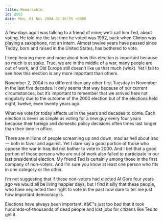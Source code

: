 ```yaml
---
title: Remarkable.
id: 2005
date: Mon, 01 Nov 2004 01:16:35 +0000
---
```


A few days ago I was talking to a friend of mine; we’ll call him Ted, about voting. He told me the last time he voted was 1992, back when Clinton was playing a saxophone, not an intern. Almost twelve years have passed since Teddy, born and raised in the United States, has bothered to vote.  

I keep hearing more and more about how this election is important because so much is at stake. True, we are in the middle of a war, many people are out of work, and Old Europe still doesn’t like us that much (*wink*). Yet I fail to see how this election is any more important than others.  

November 2, 2004 is no different than any other first Tuesday in November in the last five decades. It only seems that way because of our current circumstances, but it’s important to remember that we arrived here not singularly due to the outcome of the 2000 election but of the elections held eight, twelve, even twenty years ago.  

What we vote for today affects us in the years and decades to come. Each election is never as simple as voting for a new guy every four years because their foreign and domestic policy decisions often times last longer than their time in office.  

There are millions of people screaming up and down, mad as hell about Iraq — both in favor and against. Yet I dare say a good portion of those who oppose the war in Iraq did not bother to vote in 2000. And I bet that a good portion of those persons who are out of work also failed to participate in our last presidential election. My friend Ted is certainly among those in the first company of non-voters. And I’m sure you know at least one person who fits in one category or the other.  

I’m not suggesting that if these non-voters had elected Al Gore four years ago we would all be living happier days, but I find it silly that these people, who have neglected their right to vote in the past now dare to tell me just how important democracy is.  

Elections have always been important, itâ€™s just too bad that it took hundreds-of-thousands of dead people and lost jobs for citizens like Ted to get it.






